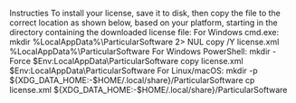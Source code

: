 Instructies
To install your license, save it to disk, then copy the file to the correct location as shown below, based on your platform, starting in the directory containing the downloaded license file:
For Windows cmd.exe:
mkdir %LocalAppData%\ParticularSoftware 2> NUL
copy /Y license.xml %LocalAppData%\ParticularSoftware
For Windows PowerShell:
mkdir -Force $Env:LocalAppData\ParticularSoftware
copy license.xml $Env:LocalAppData\ParticularSoftware
For Linux/macOS:
mkdir -p ${XDG_DATA_HOME:-$HOME/.local/share}/ParticularSoftware
cp license.xml ${XDG_DATA_HOME:-$HOME/.local/share}/ParticularSoftware
